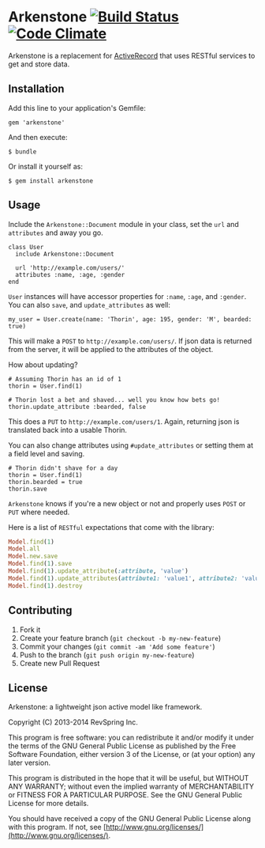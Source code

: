 # Arkenstone [![Build Status](https://travis-ci.org/RevSpringPhoenix/arkenstone.png?branch=master)](https://travis-ci.org/RevSpringPhoenix/arkenstone) [![Code Climate](https://codeclimate.com/github/RevSpringPhoenix/arkenstone.png)](https://codeclimate.com/github/RevSpringPhoenix/arkenstone)


Arkenstone is a replacement for [ActiveRecord](http://api.rubyonrails.org/classes/ActiveRecord/Base.html) that uses RESTful services to get and store data.

## Installation

Add this line to your application's Gemfile:

    gem 'arkenstone'

And then execute:

    $ bundle

Or install it yourself as:

    $ gem install arkenstone

## Usage

Include the `Arkenstone::Document` module in your class, set the `url` and `attributes` and away you go.

    class User
      include Arkenstone::Document

      url 'http://example.com/users/'
      attributes :name, :age, :gender
    end

`User` instances will have accessor properties for `:name`, `:age`, and `:gender`. You can also `save`, and `update_attributes` as well:

    my_user = User.create(name: 'Thorin', age: 195, gender: 'M', bearded: true)

This will make a `POST` to `http://example.com/users/`. If json data is returned from the server, it will be applied to the attributes of the object.

How about updating?

    # Assuming Thorin has an id of 1
    thorin = User.find(1)

    # Thorin lost a bet and shaved... well you know how bets go!
    thorin.update_attribute :bearded, false

This does a `PUT` to `http://example.com/users/1`. Again, returning json is translated back into a usable Thorin.

You can also change attributes using `#update_attributes` or setting them at a field level and saving.

    # Thorin didn't shave for a day
    thorin = User.find(1)
    thorin.bearded = true
    thorin.save

`Arkenstone` knows if you're a new object or not and properly uses `POST` or `PUT` where needed.

Here is a list of `RESTful` expectations that come with the library:

``` ruby
Model.find(1)                                                               # => GET http://example.com/1
Model.all                                                                   # => GET http://example.com
Model.new.save                                                              # => POST http://example.com
Model.find(1).save                                                          # => PUT http://example.com/1
Model.find(1).update_attribute(:attribute, 'value')                         # => PUT http://example.com/1
Model.find(1).update_attributes(attribute1: 'value1', attribute2: 'value2') # => PUT http://example.com/1
Model.find(1).destroy                                                       # => DELETE http://example.com/1
```

## Contributing

1. Fork it
2. Create your feature branch (`git checkout -b my-new-feature`)
3. Commit your changes (`git commit -am 'Add some feature'`)
4. Push to the branch (`git push origin my-new-feature`)
5. Create new Pull Request

## License

Arkenstone: a lightweight json active model like framework.

Copyright (C) 2013-2014 RevSpring Inc.

This program is free software: you can redistribute it and/or modify it under the terms of the GNU General Public License as published by the Free Software Foundation, either version 3 of the License, or (at your option) any later version.

This program is distributed in the hope that it will be useful, but WITHOUT ANY WARRANTY; without even the implied warranty of MERCHANTABILITY or FITNESS FOR A PARTICULAR PURPOSE.  See the GNU General Public License for more details.

You should have received a copy of the GNU General Public License along with this program.  If not, see [http://www.gnu.org/licenses/](http://www.gnu.org/licenses/).
